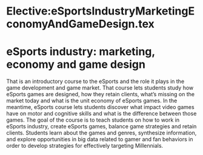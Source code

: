 






Elective:eSportsIndustryMarketingEconomyAndGameDesign.tex
=========================================================






eSports industry: marketing, economy and game design
====================================================


That is an introductory course to the eSports and the role it plays in the game development and game market. That course lets students study how eSports games are designed, how they retain clients, what’s missing on the market today and what is the unit economy of eSports games. In the meantime, eSports course lets students discover what impact video games have on motor and cognitive skills and what is the difference between those games. The goal of the course is to teach students on how to work in eSports industry, create eSports games, balance game strategies and retain clients. Students learn about the games and genres, synthesize information, and explore opportunities in big data related to gamer and fan behaviors in order to develop strategies for effectively targeting Millennials.











